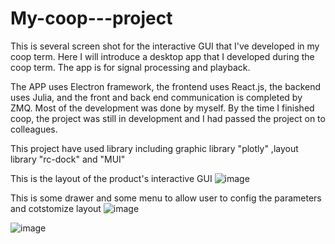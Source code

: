 # My-coop---project
This is several screen shot for the interactive GUI that I've developed in my coop term.
Here I will introduce a desktop app that I developed during the coop term. The app is for signal processing and playback.

The APP uses Electron framework, the frontend uses React.js, the backend uses Julia, and the front and back end communication is completed by ZMQ. Most of the development was done by myself. By the time I finished coop, the project was still in development and I had passed the project on to colleagues.

This project have used library including graphic library "plotly" ,layout library "rc-dock" and "MUI"


This is the layout of the product's interactive GUI
![image](https://github.com/Wandering-Li/My-coop---project/assets/86272490/cac5ca12-a92c-4ba2-9912-764e9e91d890)



This is some drawer and some menu to allow user to config the parameters and cotstomize layout
![image](https://github.com/Wandering-Li/My-coop---project/assets/86272490/b64f70db-58ae-45a7-8d8d-3f70581e0b85)

![image](https://github.com/Wandering-Li/My-coop---project/assets/86272490/03d2865d-5bba-4811-b03d-82fe1912b9f8)


